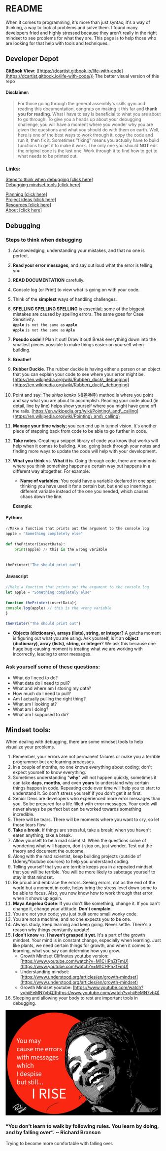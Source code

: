 # README

When it comes to programming, it's more than just syntax; it's a way of thinking, a way to look at problems and solve them. I found many developers fried and highly stressed because they aren't really in the right mindset to see problems for what they are. This page is to help those who are looking for that help with tools and techniques.

## Developer Depot

[**GitBook**](https://dcartist.gitbook.io/life-with-code/) **View**: ([https://dcartist.gitbook.io/life-with-code](https://dcartist.gitbook.io/life-with-code/)) The better visual version of this repo

#### Disclaimer:

> For those going through the general assembly's skills gym and reading this documentation, congrats on making it this far and **thank you for reading**. What I have to say is beneficial to what you are about to go through. To give you a heads up about your debugging challenge, you will have a moment where you wonder why you are given the questions and what you should do with them on earth. Well, here is one of the best ways to work through it, copy the code and run it, then fix it. Sometimes "fixing" means you actually have to build functions to get it to make it work. The only one you should **NOT** edit the original code is the last one. Work through it to find how to get to what needs to be printed out.

### Links:

[Steps to think when debugging \[click here\]](./#steps-to-debugging)\
[Debugging mindset tools \[click here\]](./#mindset-tools)

[Planning \[click here\]](planning.md)\
[Project ideas \[click here\]](project-ideas.md)\
[Resources \[click here\]](resources.md)\
[About \[click here\]](about.md)

## Debugging

### Steps to think when debugging <a href="steps-to-debugging" id="steps-to-debugging"></a>

1. Acknowledging, understanding your mistakes, and that no one is perfect.
2. **Read your error messages**, and say out loud what the error is telling you.
3. **READ DOCUMENTATION** carefully.&#x20;
4. Console log (or Print) to view what is going on with your code.
5. Think of the **simplest** ways of handling challenges.
6. **SPELLING SPELLING SPELLING** is essential; some of the biggest mistakes are caused by spelling errors. The same goes for Case Sensitivity. \
   **`Apple`** `is not the same as` **`apple`** \
   **`Apple`** `is not the same as` **`Aple`**
7. **Pseudo code**!!! Plan it out! Draw it out! Break everything down into the smallest pieces possible to make things easier on yourself when building.&#x20;
8. **Breathe!**
9. **Rubber Duckie**. The rubber duckie is having either a person or an object that you can explain your code to see where your error might be. [https://en.wikipedia.org/wiki/Rubber\_duck\_debugging](https://en.wikipedia.org/wiki/Rubber\_duck\_debugging)
10. Point and say: The _shisa kanko_ (指差喚呼) method is where you point and say what you are about to accomplish. Reading your code aloud (in detail, line by line) helps show yourself where you might have gone off the rails. [https://en.wikipedia.org/wiki/Pointing\_and\_calling](https://en.wikipedia.org/wiki/Pointing\_and\_calling)
11. **Manage your time wisely**; you can end up in tunnel vision. It's another piece of stepping back from code to be able to go further in code.
12. **Take notes**. Creating a snippet library of code you know that works will help when it comes to building. Also, going back through your notes and finding more ways to update the code will help with your development.
13. **What you think** vs. **What it is**. Going through code, there are moments where you think something happens a certain way but happens in a different way altogether. For example:

    * **Name of variables**: You could have a variable declared in one spot thinking you have used it for a certain but, but end up inserting a  different variable instead of the one you needed, which causes chaos down the line.

    **Example:**

#### Python:

```python
//Make a function that prints out the argument to the console log
apple = "Something completely else"

def thePrinter(insertData):
    print(apple) // this is the wrong variable 


thePrinter("The should print out")
```

#### Javascript

```javascript
//Make a function that prints out the argument to the console log
let apple = "Something completely else"

function thePrinter(insertData){
console.log(apple) // this is the wrong variable 
}

thePrinter("The should print out")
```

* **Objects (dictionary), arrays (lists), string, or integer?** A gotcha moment is figuring out what you are using. Ask yourself, is it an **object (dictionary), array (lists), string, or integer**? We ask this because one huge bug-causing moment is treating what we are working with incorrectly, leading to error messages.&#x20;

### Ask yourself some of these questions:

* What do I need to do?
* What data do I need to pull?
* What and where am I storing my data?
* How much do I need to pull?
* Am I actually pulling the right thing?
* What am I looking at?
* What am I doing?
* What am I supposed to do?

## Mindset tools:

When dealing with debugging, there are some mindset tools to help visualize your problems.

1. Remember, your errors are not permanent failures or make you a terrible programmer but are learning processes.&#x20;
2. In a couple of months, no one knows everything about coding; don't expect yourself to know everything.&#x20;
3. Sometimes understanding "**why**" will not happen quickly, sometimes it can take **days**, **months**, and even **years** to understand why certain things happen in code. Repeating code over time will help you to start to understand it. So don't stress yourself if you don't get it at first.
4. Senior Devs are developers who experienced more error messages than you. So be prepared for a life filled with error messages. Your code will never always be perfect but can be worked towards something incredible.
5. There will be tears. There will be moments where you want to cry, so let those tears flow.
6. **Take a break**. If things are stressful, take a break; when you haven't eaten anything, take a break.&#x20;
7. Allow yourself to be a mad scientist. When the questions come of wondering what will happen, don't stop on, just wonder. Test out the theory and document the outcome.
8. Along with the mad scientist, keep building projects (outside of Udemy/Youtube courses) to help you understand coding.
9. Telling yourself that you are terrible keeps you in a repeated mindset that you will be terrible. You will be more likely to sabotage yourself to stay in that mindset.
10. Be proud and embrace the errors. Seeing errors, not as the end of the world but a moment in code, helps bring the stress level down some to be able to focus. Also, you now know how to work through that error when it shows up again.
11. **Maya Angelou Quote**: If you don't like something, change it. If you can't change it, change your attitude. **Don't complain**.
12. You are not your code; you just built some small wonky code.
13. You are not a machine, and no one expects you to be one.
14. Always study, keep learning and keep going. Never settle. There's a reason why things constantly update!
15. **I don't know** vs. **I haven't grasped it yet**. It's a part of the growth mindset. Your mind is in constant change, especially when learning. Just like plants, we need certain things for growth, and when it comes to learning, what you say can determine how you grow.
    * Growth Mindset Cliffnotes youtube version: [https://www.youtube.com/watch?v=M1CHPnZfFmU](https://www.youtube.com/watch?v=M1CHPnZfFmU)
    * Understanding mindset: [https://www.understood.org/articles/en/growth-mindset](https://www.understood.org/articles/en/growth-mindset)
    * Growth Mindset youtube: [https://www.youtube.com/watch?v=hiiEeMN7vbQ](https://www.youtube.com/watch?v=hiiEeMN7vbQ)
16. Sleeping and allowing your body to rest are important tools in debugging.

![Maya Angelos](.gitbook/assets/maya.jpg)

### “You don’t learn to walk by following rules. You learn by doing, and by falling over”. \~ Richard Branson

Trying to become more comfortable with falling over.
